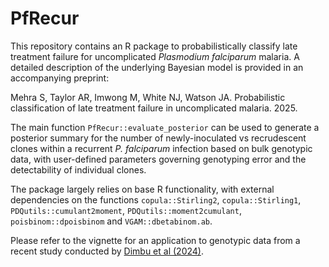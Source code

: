 # PfRecur

This repository contains an R package to probabilistically classify late treatment failure for uncomplicated *Plasmodium falciparum* malaria. A detailed description of the underlying Bayesian model is provided in an accompanying preprint:

Mehra S, Taylor AR, Imwong M, White NJ, Watson JA. Probabilistic classification of late treatment failure in uncomplicated malaria. 2025.

The main function `PfRecur::evaluate_posterior` can be used to generate a posterior summary for the number of newly-inoculated vs recrudescent clones within a recurrent *P. falciparum* infection based on bulk genotypic data, with user-defined parameters governing genotyping error and the detectability of individual clones.

The package largely relies on base R functionality, with external dependencies on the functions `copula::Stirling2`, `copula::Stirling1`, `PDQutils::cumulant2moment`, `PDQutils::moment2cumulant`, `poisbinom::dpoisbinom` and `VGAM::dbetabinom.ab`.

Please refer to the vignette for an application to genotypic data from a recent study conducted by [Dimbu et al (2024)](https://doi.org/10.1128/aac.01525-23).
